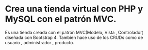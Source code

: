 # Crea una tienda virtual con PHP y MySQL con el patrón MVC.

Es una tienda creada con el patrón MVC(Modelo, Vista , Controlador) diseñada con Bootstrap 4.
Tambien hace uso de los CRUDs como de usuario , administrador , producto.
